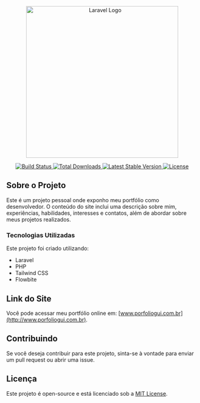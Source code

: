 <p align="center">
    <a href="https://laravel.com" target="_blank">
        <img src="https://raw.githubusercontent.com/laravel/art/master/logo-lockup/5%20SVG/2%20CMYK/1%20Full%20Color/laravel-logolockup-cmyk-red.svg" width="400" alt="Laravel Logo">
    </a>
</p>

<p align="center">
    <a href="https://github.com/laravel/framework/actions">
        <img src="https://github.com/laravel/framework/workflows/tests/badge.svg" alt="Build Status">
    </a>
    <a href="https://packagist.org/packages/laravel/framework">
        <img src="https://img.shields.io/packagist/dt/laravel/framework" alt="Total Downloads">
    </a>
    <a href="https://packagist.org/packages/laravel/framework">
        <img src="https://img.shields.io/packagist/v/laravel/framework" alt="Latest Stable Version">
    </a>
    <a href="https://packagist.org/packages/laravel/framework">
        <img src="https://img.shields.io/packagist/l/laravel/framework" alt="License">
    </a>
</p>

## Sobre o Projeto

Este é um projeto pessoal onde exponho meu portfólio como desenvolvedor. O conteúdo do site inclui uma descrição sobre mim, experiências, habilidades, interesses e contatos, além de abordar sobre meus projetos realizados. 

### Tecnologias Utilizadas

Este projeto foi criado utilizando:
- Laravel
- PHP
- Tailwind CSS
- Flowbite

## Link do Site

Você pode acessar meu portfólio online em: [www.porfoliogui.com.br](http://www.porfoliogui.com.br).

## Contribuindo

Se você deseja contribuir para este projeto, sinta-se à vontade para enviar um pull request ou abrir uma issue.

## Licença

Este projeto é open-source e está licenciado sob a [MIT License](https://opensource.org/licenses/MIT).

